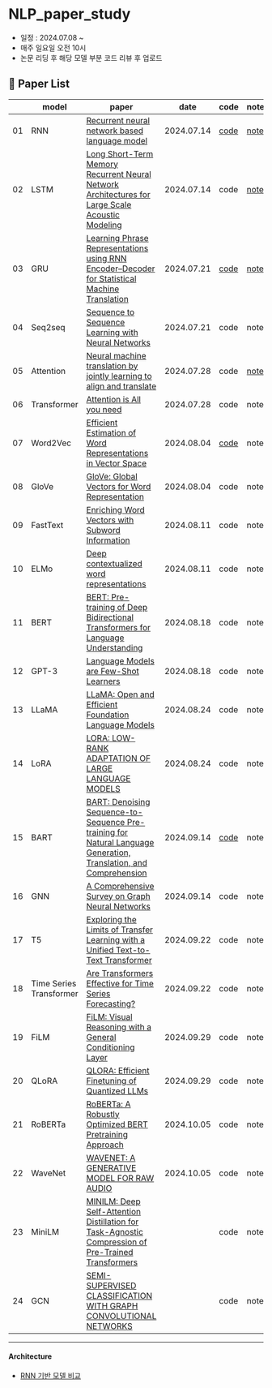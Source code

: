 # NLP_paper_study
- 일정 : 2024.07.08 ~ 
- 매주 일요일 오전 10시
- 논문 리딩 후 해당 모델 부분 코드 리뷰 후 업로드

## 📃 Paper List

|  | model | paper | date | code | note | 🌚 🌝 |
| --- | --- | --- | --- | --- | --- | --- |
| 01 | RNN | [Recurrent neural network based language model](https://arxiv.org/pdf/1409.3215.pdf) | 2024.07.14 | [code](https://github.com/jeongmin1016/Paper_study/blob/main/code/RNN_0714.ipynb) | [note](https://velog.io/@jeongminii/paper-review-Recurrent-neural-network-based-language-model) | 🌝 |
| 02 | LSTM | [Long Short-Term Memory Recurrent Neural Network Architectures for Large Scale Acoustic Modeling](https://static.googleusercontent.com/media/research.google.com/ko//pubs/archive/43905.pdf) | 2024.07.14 | code | [note](https://velog.io/@jeongminii/paper-review-Long-Short-Term-Memory-Recurrent-Neural-Network-Architectures-for-Large-Scale-Acoustic-Modeling) | 🌚 |
| 03 | GRU | [Learning Phrase Representations using RNN Encoder–Decoder for Statistical Machine Translation](https://arxiv.org/pdf/1406.1078) | 2024.07.21 | [code](https://github.com/jeongmin1016/Paper_study/blob/main/code/GRU_0721.ipynb) | [note](https://velog.io/@jeongminii/paper-review-Learning-Phrase-Representations-using-RNN-EncoderDecoder-for-Statistical-Machine-Translation) | 🌝 |
| 04 | Seq2seq | [Sequence to Sequence Learning with Neural Networks](https://arxiv.org/pdf/1409.3215) | 2024.07.21 | code | note | 🌚 |
| 05 | Attention | [Neural machine translation by jointly learning to align and translate](https://arxiv.org/pdf/1409.0473) | 2024.07.28 | code | [note](https://velog.io/@jeongminii/paper-review-Neural-machine-translation-by-jointly-learning-to-align-and-translate) | 🌝 |
| 06 | Transformer | [Attention is All you need](https://static.googleusercontent.com/media/research.google.com/ko//pubs/archive/43905.pdf) | 2024.07.28 | code | note | 🌚 |
| 07 | Word2Vec | [Efficient Estimation of Word Representations in Vector Space](https://arxiv.org/pdf/1301.3781) | 2024.08.04 | [code](https://github.com/jeongmin1016/Paper_study/blob/main/code/Word2Vec_0804.ipynb) | note | 🌝 |
| 08 | GloVe | [GloVe: Global Vectors for Word Representation](https://nlp.stanford.edu/pubs/glove.pdf) | 2024.08.04 | code | note | 🌚 |
| 09 | FastText | [Enriching Word Vectors with Subword Information](https://aclanthology.org/Q17-1010.pdf) | 2024.08.11 | code | note | 🌚 |
| 10 | ELMo | [Deep contextualized word representations](https://arxiv.org/pdf/1802.05365) | 2024.08.11 | code | note | 🌝 |
| 11 | BERT | [BERT: Pre-training of Deep Bidirectional Transformers for Language Understanding](https://arxiv.org/pdf/1810.04805) | 2024.08.18 | code | note | 🌝 |
| 12 | GPT-3 | [Language Models are Few-Shot Learners](https://arxiv.org/pdf/2005.14165) | 2024.08.18 | code | note | 🌚 |
| 13 | LLaMA | [LLaMA: Open and Efficient Foundation Language Models](https://arxiv.org/pdf/2302.13971v1) | 2024.08.24 | code | note | 🌚 |
| 14 | LoRA | [LORA: LOW-RANK ADAPTATION OF LARGE LANGUAGE MODELS](https://arxiv.org/pdf/2106.09685) | 2024.08.24 | code | note | 🌝 |
| 15 | BART | [BART: Denoising Sequence-to-Sequence Pre-training for Natural Language Generation, Translation, and Comprehension](https://arxiv.org/pdf/1910.13461) | 2024.09.14 | [code](https://github.com/jeongminia/NLP_paper_study/blob/main/code/BART_0914.ipynb) | note | 🌝 |
| 16 | GNN | [A Comprehensive Survey on Graph Neural Networks](https://arxiv.org/pdf/1901.00596) | 2024.09.14 | code | note | 🌚 |
| 17 | T5 | [Exploring the Limits of Transfer Learning with a Unified Text-to-Text Transformer](https://arxiv.org/pdf/1910.10683) | 2024.09.22 | code | note | 🌚 |
| 18 | Time Series Transformer | [Are Transformers Effective for Time Series Forecasting?](https://arxiv.org/pdf/2205.13504) | 2024.09.22 | code | note | 🌝 |
| 19 | FiLM | [FiLM: Visual Reasoning with a General Conditioning Layer](https://arxiv.org/pdf/1709.07871) | 2024.09.29 | code | note | 🌚 |
| 20 | QLoRA | [QLORA: Efficient Finetuning of Quantized LLMs](https://arxiv.org/pdf/2305.14314) | 2024.09.29 | code | note | 🌝 |
| 21 | RoBERTa | [RoBERTa: A Robustly Optimized BERT Pretraining Approach](https://arxiv.org/pdf/1907.11692) | 2024.10.05 | code | note | 🌝 |
| 22 | WaveNet | [WAVENET: A GENERATIVE MODEL FOR RAW AUDIO](https://arxiv.org/pdf/1609.03499) | 2024.10.05 | code | note | 🌚 |
| 23 | MiniLM | [MINILM: Deep Self-Attention Distillation for Task-Agnostic Compression of Pre-Trained Transformers](https://arxiv.org/abs/2002.10957) |  | code | note |  |
| 24 | GCN | [SEMI-SUPERVISED CLASSIFICATION WITH GRAPH CONVOLUTIONAL NETWORKS](https://arxiv.org/pdf/1609.02907) |  | code | note |  |


----
#### Architecture
- [RNN 기반 모델 비교](https://github.com/jeongmin1016/NLP_paper_study/blob/main/note/models_.md)
